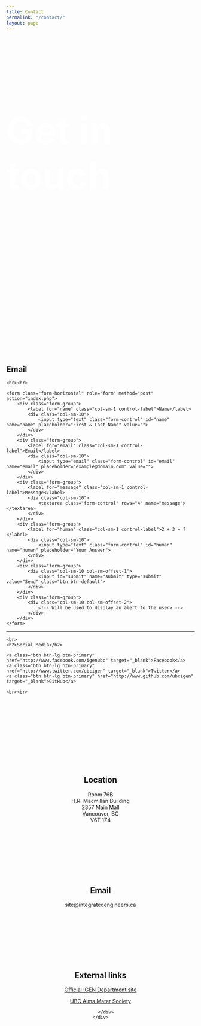 ```yaml
---
title: Contact
permalink: "/contact/"
layout: page
---
```


<div class="container-fluid contactpicture" style="height:800px">
	<div class="container">
		<br><br><br>
		<h2 style="color:white;font-size:100px">Get in touch</h2>
	</div>
</div>

<br><br>

<div class="container">
	<h2>Email</h2>

	<br><br>

	<form class="form-horizontal" role="form" method="post" action="index.php">
	    <div class="form-group">
	        <label for="name" class="col-sm-1 control-label">Name</label>
	        <div class="col-sm-10">
	            <input type="text" class="form-control" id="name" name="name" placeholder="First & Last Name" value="">
	        </div>
	    </div>
	    <div class="form-group">
	        <label for="email" class="col-sm-1 control-label">Email</label>
	        <div class="col-sm-10">
	            <input type="email" class="form-control" id="email" name="email" placeholder="example@domain.com" value="">
	        </div>
	    </div>
	    <div class="form-group">
	        <label for="message" class="col-sm-1 control-label">Message</label>
	        <div class="col-sm-10">
	            <textarea class="form-control" rows="4" name="message"></textarea>
	        </div>
	    </div>
	    <div class="form-group">
	        <label for="human" class="col-sm-1 control-label">2 + 3 = ?</label>
	        <div class="col-sm-10">
	            <input type="text" class="form-control" id="human" name="human" placeholder="Your Answer">
	        </div>
	    </div>
	    <div class="form-group">
	        <div class="col-sm-10 col-sm-offset-1">
	            <input id="submit" name="submit" type="submit" value="Send" class="btn btn-default">
	        </div>
	    </div>
	    <div class="form-group">
	        <div class="col-sm-10 col-sm-offset-2">
	            <!-- Will be used to display an alert to the user> -->
	        </div>
	    </div>
	</form>

</div>

<hr>

<div class="container">

	<br>
	<h2>Social Media</h2>

	<a class="btn btn-lg btn-primary" href="http://www.facebook.com/igenubc" target="_blank">Facebook</a>
	<a class="btn btn-lg btn-primary" href="http://www.twitter.com/ubcigen" target="_blank">Twitter</a>
	<a class="btn btn-lg btn-primary" href="http://www.github.com/ubcigen" target="_blank">GitHub</a>

	<br><br>

</div>
<div class="container">
    <br><br>
    <div class="row alert alert-info" style="text-align:center;">
        <div class="col-sm-4">
            <h1 style="font-size:120px;"><span class="glyphicon glyphicon-map-marker" aria-hidden="true"></span></h1>
            <h2>Location</h2>
            <p>Room 76B<br>H.R. Macmillan Building<br>2357 Main Mall<br>Vancouver, BC<br>V6T 1Z4</p>
        </div>
        <div class="col-sm-4">
            <h1 style="font-size:120px;"><span class="glyphicon glyphicon-envelope" aria-hidden="true"></span></h1>
            <h2>Email</h2>
            <p>site@integratedengineers.ca</p>
        </div>
        <div class="col-sm-4">
            <h1 style="font-size:120px;"><span class="glyphicon glyphicon-new-window" aria-hidden="true"></span></h1>
            <h2>External links</h2>
            <a href="http://igen.ubc.ca" target="_blank"><p>Official IGEN Department site</p></a>
            <a href="http://www.ams.ubc.ca/" target="_blank"><p>UBC Alma Mater Society</p></a>

        </div>
    </div>
</div>